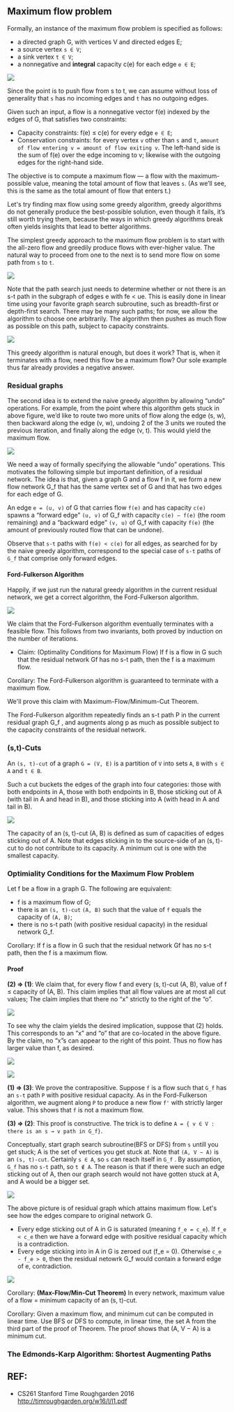 ## Maximum flow problem

Formally, an instance of the maximum flow problem is specified as follows:
* a directed graph G, with vertices V and directed edges E;
* a source vertex `s ∈ V`;
* a sink vertex `t ∈ V`;
* a nonnegative and **integral** capacity c(e) for each edge `e ∈ E`;

![](images/mflow_0.png)

Since the point is to push flow from s to t, we can assume without loss of generality that `s` has no incoming edges and `t` has no outgoing edges.

Given such an input, a flow is a nonnegative vector f(e) indexed by the edges of G, that satisfies two constraints:
* Capacity constraints: f(e) ≤ c(e) for every edge `e ∈ E`;
* Conservation constraints: for every vertex `v` other than `s` and `t`, ```amount of flow entering v = amount of flow exiting v```. The left-hand side is the sum of f(e) over the edge incoming to v; likewise with the outgoing edges for the right-hand side.

The objective is to compute a maximum flow — a flow with the maximum-possible value, meaning the total amount of flow that leaves `s`. (As we’ll see, this is the same as the total amount of flow that enters t.)

Let's try finding max flow using some greedy algorithm, greedy algorithms do not generally produce the best-possible solution, even though it fails, it’s still worth trying them, because the ways in which greedy algorithms break often yields insights that lead to better algorithms.

The simplest greedy approach to the maximum flow problem is to start with the all-zero flow and greedily produce flows with ever-higher value. The natural way to proceed from one to the next is to send more flow on some path from `s` to `t`.

![](images/mflow_3.png)

Note that the path search just needs to determine whether or not there is an s-t path in the subgraph of edges e with fe < ue. This is easily done in linear time using your favorite graph search subroutine, such as breadth-first or depth-first search. There may be many such paths; for now, we allow the algorithm to choose one arbitrarily. The algorithm then pushes as much flow as possible on this path, subject to capacity constraints.

![](images/mflow_4.png)

This greedy algorithm is natural enough, but does it work? That is, when it terminates with a flow, need this flow be a maximum flow? Our sole example thus far already provides a negative answer.

### Residual graphs

The second idea is to extend the naive greedy algorithm by allowing “undo” operations. For example, from the point where this algorithm gets stuck in above figure, we’d like to route two more units of flow along the edge (s, w), then backward along the edge (v, w), undoing 2 of the 3 units we routed the previous iteration, and finally along the edge (v, t). This would yield the maximum flow.

![](images/mflow_2.png)

We need a way of formally specifying the allowable “undo” operations. This motivates the following simple but important definition, of a residual network. The idea is that, given a graph G and a flow f in it, we form a new flow network G_f that has the same vertex set of G and that has two edges for each edge of G.

An edge `e = (u, v)` of G that carries flow `f(e)` and has capacity `c(e)` spawns a “forward edge” `(u, v)` of G_f with capacity `c(e) − f(e)`
(the room remaining) and a “backward edge” `(v, u)` of G_f with capacity `f(e)` (the amount of previously routed flow that can be undone).

Observe that `s-t` paths with `f(e) < c(e)` for all edges, as searched for by the naive greedy algorithm, correspond to the
special case of `s-t` paths of `G_f` that comprise only forward edges.

#### Ford-Fulkerson Algorithm

Happily, if we just run the natural greedy algorithm in the current residual network, we get a correct algorithm, the Ford-Fulkerson algorithm.

![](images/mflow_5.png)

We claim that the Ford-Fulkerson algorithm eventually terminates with a feasible flow. This follows from two invariants, both proved by induction on the number of iterations.

* Claim: (Optimality Conditions for Maximum Flow) If f is a flow in G such that the residual network Gf has no s-t path, then the f is a maximum flow. 

Corollary: The Ford-Fulkerson algorithm is guaranteed to terminate with a maximum flow. 

We'll prove this claim with Maximum-Flow/Minimum-Cut Theorem.

The Ford-Fulkerson algorithm repeatedly finds an s-t path P in the current residual graph G_f , and augments along p as much as possible subject to the capacity constraints of the residual network.

### (s,t)-Cuts

An `(s, t)-cut` of a graph `G = (V, E)` is a partition of `V` into sets `A`, `B` with `s ∈ A` and `t ∈ B`.

Such a cut buckets the edges of the graph into four categories: those with both endpoints in A, those with both endpoints in B, those sticking out of A (with tail in A and head in B), and those sticking into A (with head in A and tail in B).

![](images/mflow_6.png)

The capacity of an (s, t)-cut (A, B) is defined as sum of capacities of edges sticking out of A. Note that edges sticking in to the source-side of an (s, t)-cut to do not contribute to its capacity. A minimum cut is one with the smallest capacity.

### Optimiality Conditions for the Maximum Flow Problem

Let f be a flow in a graph G. The following are equivalent:
* f is a maximum flow of G;
* there is an `(s, t)-cut` `(A, B)` such that the value of `f` equals the capacity of `(A, B)`;
* there is no s-t path (with positive residual capacity) in the residual network G_f.

Corollary: If f is a flow in G such that the residual network Gf has no s-t path, then the f is a maximum flow.

#### Proof

**(2) ⇒ (1)**: We claim that, for every flow f and every (s, t)-cut (A, B), value of f ≤ capacity of (A, B). This claim implies that all flow values are at most all cut values; The claim implies that there no “x” strictly to the right of the “o”.

![](images/mflow_7.png)

To see why the claim yields the desired implication, suppose that (2) holds. This corresponds to an “x” and “o” that are co-located in the above figure. By the claim, no “x”s can appear to the right of this point. Thus no flow has larger value than f, as desired.

![](images/mflow_8.png)

![](images/mflow_9.png)

**(1) ⇒ (3)**: We prove the contrapositive. Suppose `f` is a flow such that `G_f` has an `s-t` path `P` with positive residual capacity. As in the Ford-Fulkerson algorithm, we augment along `P` to produce a new flow `f'` with strictly larger value. This shows that `f` is not a maximum flow.

**(3) ⇒ (2)**: This proof is constructive. The trick is to define `A = { v ∈ V : there is an s ⇝ v path in G_f}`.

Conceptually, start graph search subroutine(BFS or DFS) from `s` untill you get stuck; A is the set of vertices you get stuck at. Note that `(A, V − A)` is an `(s, t)-cut`. Certainly `s ∈ A`, so `s` can reach itself in `G_f` . By assumption, `G_f` has no `s-t` path, so `t ∉ A`. The reason is that if there
were such an edge sticking out of A, then our graph search would not have gotten stuck at A, and A would be a bigger set. 

![](images/mflow_10.png)

The above picture is of residual graph which attains maximum flow. Let's see how the edges compare to original network G.
* Every edge sticking out of A in G is saturated (meaning `f_e = c_e`). If `f_e < c_e` then we have a forward edge with positive residual capacity which is a contradiction.
* Every edge sticking into in A in G is zeroed out (f_e = 0). Otherwise `c_e - f_e > 0`, then the residual netowrk G_f would contain a forward edge of e, contradiction.

![](images/mflow_11.png)

Corollary: **(Max-Flow/Min-Cut Theorem)** In every network, maximum value of a flow = minimum capacity of an (s, t)-cut.

Corollary: Given a maximum flow, and minimum cut can be computed in linear time. Use BFS or DFS to compute, in linear time, the set A from the third part of the
proof of Theorem. The proof shows that (A, V − A) is a minimum cut.

### The Edmonds-Karp Algorithm: Shortest Augmenting Paths

## REF:

* CS261 Stanford Time Roughgarden 2016 http://timroughgarden.org/w16/l/l1.pdf
